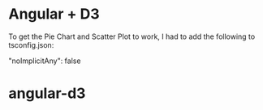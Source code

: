 # Angular + D3

To get the Pie Chart and Scatter Plot to work, I had to add the following to tsconfig.json:

"noImplicitAny": false

# angular-d3

